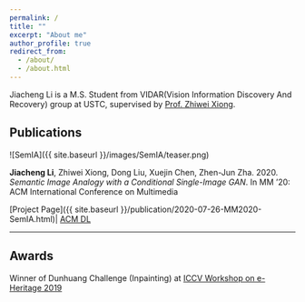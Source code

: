```yaml
---
permalink: /
title: ""
excerpt: "About me"
author_profile: true
redirect_from: 
  - /about/
  - /about.html
---
```



Jiacheng Li is a M.S. Student from VIDAR(Vision Information Discovery And Recovery) group at USTC, supervised by [Prof. Zhiwei Xiong](http://staff.ustc.edu.cn/~zwxiong/).

## Publications


![SemIA]({{ site.baseurl }}/images/SemIA/teaser.png)

**Jiacheng Li**, Zhiwei Xiong, Dong Liu, Xuejin Chen, Zhen-Jun Zha. 2020. *Semantic Image Analogy with a Conditional Single-Image GAN*. In MM ’20: ACM International Conference on Multimedia

[Project Page]({{ site.baseurl }}/publication/2020-07-26-MM2020-SemIA.html)|
[ACM DL](https://dl.acm.org/doi/10.1145/3394171.3413601)

---


## Awards

Winner of Dunhuang Challenge (Inpainting) at [ICCV Workshop on e-Heritage 2019](https://www.cvl.iis.u-tokyo.ac.jp/e-Heritage2019/)